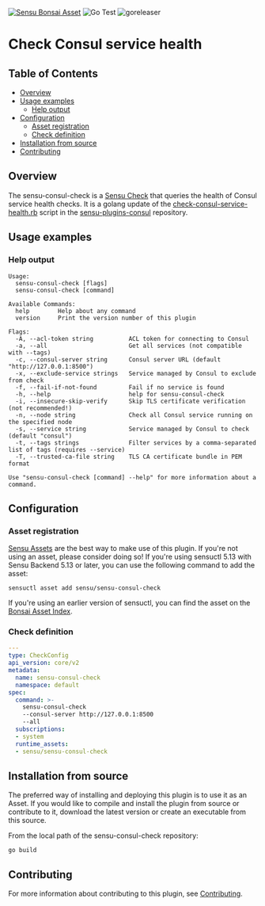 [![Sensu Bonsai Asset](https://img.shields.io/badge/Bonsai-Download%20Me-brightgreen.svg?colorB=89C967&logo=sensu)](https://bonsai.sensu.io/assets/sensu/sensu-consul-check)
![Go Test](https://github.com/sensu/sensu-consul-check/workflows/Go%20Test/badge.svg)
![goreleaser](https://github.com/sensu/sensu-consul-check/workflows/goreleaser/badge.svg)

# Check Consul service health

## Table of Contents
- [Overview](#overview)
- [Usage examples](#usage-examples)
  - [Help output](#help-output)
- [Configuration](#configuration)
  - [Asset registration](#asset-registration)
  - [Check definition](#check-definition)
- [Installation from source](#installation-from-source)
- [Contributing](#contributing)

## Overview

The sensu-consul-check is a [Sensu Check][2] that queries the health
of Consul service health checks.  It is a golang update of the [check-consul-service-health.rb][5]
script in the [sensu-plugins-consul][6] repository.

## Usage examples

### Help output
```
Usage:
  sensu-consul-check [flags]
  sensu-consul-check [command]

Available Commands:
  help        Help about any command
  version     Print the version number of this plugin

Flags:
  -A, --acl-token string          ACL token for connecting to Consul
  -a, --all                       Get all services (not compatible with --tags)
  -c, --consul-server string      Consul server URL (default "http://127.0.0.1:8500")
  -x, --exclude-service strings   Service managed by Consul to exclude from check
  -f, --fail-if-not-found         Fail if no service is found
  -h, --help                      help for sensu-consul-check
  -i, --insecure-skip-verify      Skip TLS certificate verification (not recommended!)
  -n, --node string               Check all Consul service running on the specified node
  -s, --service string            Service managed by Consul to check (default "consul")
  -t, --tags strings              Filter services by a comma-separated list of tags (requires --service)
  -T, --trusted-ca-file string    TLS CA certificate bundle in PEM format

Use "sensu-consul-check [command] --help" for more information about a command.
```

## Configuration

### Asset registration

[Sensu Assets][3] are the best way to make use of this plugin. If you're not
using an asset, please consider doing so! If you're using sensuctl 5.13 with
Sensu Backend 5.13 or later, you can use the following command to add the asset:

```
sensuctl asset add sensu/sensu-consul-check
```

If you're using an earlier version of sensuctl, you can find the asset on the
[Bonsai Asset Index][4].

### Check definition

```yml
---
type: CheckConfig
api_version: core/v2
metadata:
  name: sensu-consul-check
  namespace: default
spec:
  command: >-
    sensu-consul-check
    --consul-server http://127.0.0.1:8500
    --all
  subscriptions:
  - system
  runtime_assets:
  - sensu/sensu-consul-check
```

## Installation from source

The preferred way of installing and deploying this plugin is to use it as an
Asset. If you would like to compile and install the plugin from source or
contribute to it, download the latest version or create an executable from
this source.

From the local path of the sensu-consul-check repository:

```
go build
```

## Contributing

For more information about contributing to this plugin, see [Contributing][1].

[1]: https://github.com/sensu/sensu-go/blob/master/CONTRIBUTING.md
[2]: https://docs.sensu.io/sensu-go/latest/reference/checks/
[3]: https://docs.sensu.io/sensu-go/latest/reference/assets/
[4]: https://bonsai.sensu.io/assets/sensu/sensu-consul-check
[5]: https://github.com/sensu-plugins/sensu-plugins-consul/blob/master/bin/sensu-consul-check.rb
[6]: https://github.com/sensu-plugins/sensu-plugins-consul
